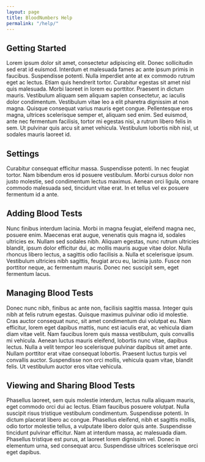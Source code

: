 ```yaml
---
layout: page
title: BloodNumbers Help
permalink: "/help/"
---
```


## Getting Started

Lorem ipsum dolor sit amet, consectetur adipiscing elit. Donec sollicitudin sed erat id euismod. Interdum et malesuada fames ac ante ipsum primis in faucibus. Suspendisse potenti. Nulla imperdiet ante at ex commodo rutrum eget ac lectus. Etiam quis hendrerit tortor. Curabitur egestas sit amet nisl quis malesuada. Morbi laoreet in lorem eu porttitor. Praesent in dictum mauris. Vestibulum aliquam sem aliquam sapien consectetur, ac iaculis dolor condimentum. Vestibulum vitae leo a elit pharetra dignissim at non magna. Quisque consequat varius mauris eget congue. Pellentesque eros magna, ultrices scelerisque semper et, aliquam sed enim. Sed euismod, ante nec fermentum facilisis, tortor mi egestas nisi, a rutrum libero felis in sem. Ut pulvinar quis arcu sit amet vehicula. Vestibulum lobortis nibh nisl, ut sodales mauris laoreet id.

## Settings

Curabitur consequat efficitur massa. Suspendisse potenti. In nec feugiat tortor. Nam bibendum eros id posuere vestibulum. Morbi cursus dolor non justo molestie, sed condimentum lectus maximus. Aenean orci ligula, ornare commodo malesuada sed, tincidunt vitae erat. In et tellus vel ex posuere fermentum id a ante.

## Adding Blood Tests

Nunc finibus interdum lacinia. Morbi in magna feugiat, eleifend magna nec, posuere enim. Maecenas erat augue, venenatis quis magna id, sodales ultricies ex. Nullam sed sodales nibh. Aliquam egestas, nunc rutrum ultricies blandit, ipsum dolor efficitur dui, ac mollis mauris augue vitae dolor. Nulla rhoncus libero lectus, a sagittis odio facilisis a. Nulla et scelerisque ipsum. Vestibulum ultricies nibh sagittis, feugiat arcu eu, lacinia justo. Fusce non porttitor neque, ac fermentum mauris. Donec nec suscipit sem, eget fermentum lacus.

## Managing Blood Tests

Donec nunc nibh, finibus ac ante non, facilisis sagittis massa. Integer quis nibh at felis rutrum egestas. Quisque maximus pulvinar odio id molestie. Cras auctor consequat nunc, sit amet condimentum dui volutpat eu. Nam efficitur, lorem eget dapibus mattis, nunc est iaculis erat, ac vehicula diam diam vitae velit. Nam faucibus lorem quis massa vestibulum, quis convallis mi vehicula. Aenean luctus mauris eleifend, lobortis nunc vitae, dapibus lectus. Nulla a velit tempor leo scelerisque pulvinar dapibus sit amet ante. Nullam porttitor erat vitae consequat lobortis. Praesent luctus turpis vel convallis auctor. Suspendisse non orci mollis, vehicula quam vitae, blandit felis. Ut vestibulum auctor eros vitae vehicula.

## Viewing and Sharing Blood Tests

Phasellus laoreet, sem quis molestie interdum, lectus nulla aliquam mauris, eget commodo orci dui ac lectus. Etiam faucibus posuere volutpat. Nulla suscipit risus tristique vestibulum condimentum. Suspendisse potenti. In dictum placerat libero ac congue. Phasellus eleifend, nibh et sagittis mollis, odio tortor molestie tellus, a vulputate libero dolor quis ante. Suspendisse tincidunt pulvinar efficitur. Nam at interdum massa, ac malesuada diam. Phasellus tristique est purus, at laoreet lorem dignissim vel. Donec in elementum urna, sed consequat arcu. Suspendisse ultrices scelerisque orci eget dapibus.

